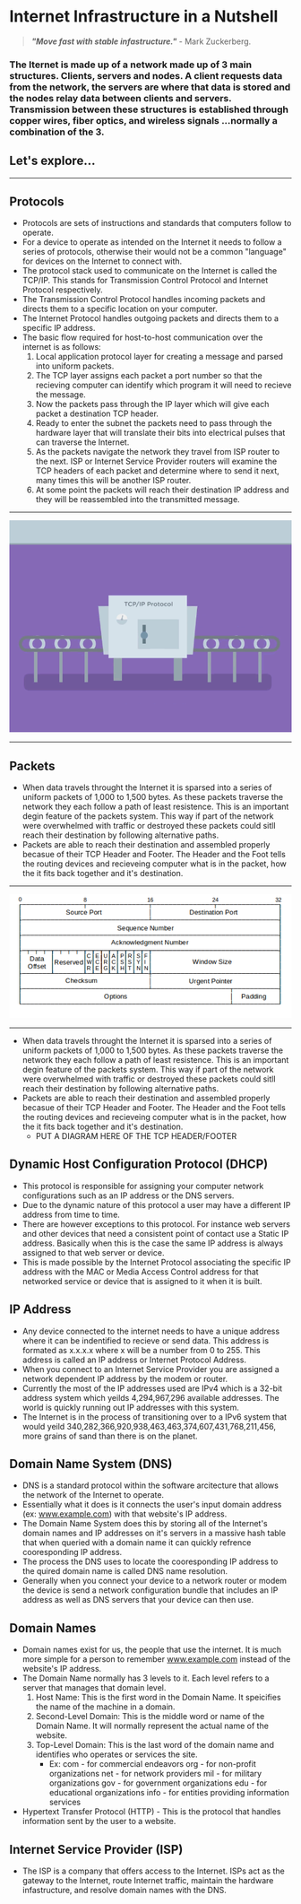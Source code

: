 # Internet Infrastructure in a Nutshell 
> ***"Move fast with stable infastructure."*** - Mark Zuckerberg. 
### The Iternet is made up of a network made up of 3 main structures. Clients, servers and nodes. A client requests data from the network, the servers are where that data is stored and the nodes relay data between clients and servers. Transmission between these structures is established through copper wires, fiber optics, and wireless signals ...normally a combination of the 3. 
## Let's explore...
---
## Protocols
* Protocols are sets of instructions and standards that computers follow to operate. 
* For a device to operate as intended on the Internet it needs to follow a series of protocols, otherwise their would not be a common "language" for devices on the Internet to connect with. 
* The protocol stack used to communicate on the Internet is called the TCP/IP. This stands for Transmission Control Protocol and Internet Protocol respectively. 
* The Transmission Control Protocol handles incoming packets and directs them to a specific location on your computer. 
* The Internet Protocol handles outgoing packets and directs them to a specific IP address.
* The basic flow required for host-to-host communication over the internet is as follows: 
  1. Local application protocol layer for creating a message and parsed into uniform packets. 
  2. The TCP layer assigns each packet a port number so that the recieving computer can identify which program it will need to recieve the message. 
  3. Now the packets pass through the IP layer which will give each packet a destination TCP header. 
  4. Ready to enter the subnet the packets need to pass through the hardware layer that will translate their bits into electrical pulses that can traverse the Internet. 
  5. As the packets navigate the network they travel from ISP router to the next. ISP or Internet Service Provider routers will examine the TCP headers of each packet and determine where to send it next, many times this will be another ISP router. 
  6. At some point the packets will reach their destination IP address and they will be reassembled into the transmitted message.
---
![TCP/IP Gif](images/tcpip.gif)

---
## Packets 
* When data travels throught the Internet it is sparsed into a series of uniform packets of 1,000 to 1,500 bytes. As these packets traverse the network they each follow a path of least resistence. This is an important degin feature of the packets system. This way if part of the network were overwhelmed with traffic or destroyed these packets could sitll reach their destination by following alternative paths. 
* Packets are able to reach their destination and assembled properly becasue of their TCP Header and Footer. The Header and the Foot tells the routing devices and recieveing computer what is in the packet, how the it fits back together and it's destination. 
---
![TCP Header](images/tcp_header.png)

---
* When data travels throught the Internet it is sparsed into a series of uniform packets of 1,000 to 1,500 bytes. As these packets traverse the network they each follow a path of least resistence. This is an important degin feature of the packets system. This way if part of the network were overwhelmed with traffic or destroyed these packets could sitll reach their destination by following alternative paths. 
* Packets are able to reach their destination and assembled properly becasue of their TCP Header and Footer. The Header and the Foot tells the routing devices and recieveing computer what is in the packet, how the it fits back together and it's destination. 
  * PUT A DIAGRAM HERE OF THE TCP HEADER/FOOTER
## Dynamic Host Configuration Protocol (DHCP)
* This protocol is responsible for assigning your computer network configurations such as an IP address or the DNS servers. 
* Due to the dynamic nature of this protocol a user may have a different IP address from time to time.  
* There are however exceptions to this protocol. For instance web servers and other devices that need a consistent point of contact use a Static IP address. Basically when this is the case the same IP address is always assigned to that web server or device. 
* This is made possible by the Internet Protocol associating the specific IP address with the MAC or Media Access Control address for that networked service or device that is assigned to it when it is built. 
## IP Address 
* Any device connected to the internet needs to have a unique address where it can be indentified to recieve or send data. This address is formated as x.x.x.x where x will be a number from 0 to 255. This address is called an IP address or Internet Protocol Address. 
* When you connect to an Internet Service Provider you are assigned a network dependent IP address by the modem or router. 
* Currently the most of the IP addresses used are IPv4 which is a 32-bit address system which yeilds 4,294,967,296 available addresses. The world is quickly running out IP addresses with this system. 
* The Internet is in the process of transitioning over to a IPv6 system that would yeild 340,282,366,920,938,463,463,374,607,431,768,211,456, more grains of sand than there is on the planet.  
## Domain Name System (DNS)
* DNS is a standard protocol within the software arcitecture that allows the network of the Internet to operate. 
* Essentially what it does is it connects the user's input domain address (ex: www.example.com) with that website's IP address. 
* The Domain Name System does this by storing all of the Internet's domain names and IP addresses on it's servers in a massive hash table that when queried with a domain name it can quickly refrence cooresponding IP address. 
* The process the DNS uses to locate the cooresponding IP address to the quired domain name is called DNS name resolution. 
* Generally when you connect your device to a network router or modem the device is send a network configuration bundle that includes an IP address as well as DNS servers that your device can then use. 
## Domain Names
* Domain names exist for us, the people that use the internet. It is much more simple for a person to remember www.example.com instead of the website's IP address. 
* The Domain Name normally has 3 levels to it. Each level refers to a server that manages that domain level.   
  1. Host Name: This is the first word in the Domain Name. It speicifies the name of the machine in a domain. 
  2. Second-Level Domain: This is the middle word or name of the Domain Name. It will normally represent the actual name of the website. 
  3. Top-Level Domain: This is the last word of the domain name and identifies who operates or services the site. 
      * Ex: com - for commercial endeavors org - for non-profit organizations net - for network providers mil - for military organizations gov - for government organizations edu - for educational organizations info - for entities providing information services
* Hypertext Transfer Protocol (HTTP) - This is the protocol that handles information sent by the user to a website. 
## Internet Service Provider (ISP) 
* The ISP is a company that offers access to the Internet. ISPs act as the gateway to the Internet, route Internet traffic, maintain the hardware infastructure, and resolve domain names with the DNS. 